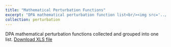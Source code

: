 ```yaml
---
title: "Mathematical Perturbation Functions"
excerpt: "DPA mathematical perturbation function list<br/><img src='../images/mathematical_perturbations.png'>"
collection: perturbation
---
```


DPA mathematical perturbation functions collected and grouped into one list.
[Download XLS file](https://github.com/phoenixml/roadmap.github.io/blob/master/files/DPA_driven_by_Mathematical_function.xlsx?raw=true)
